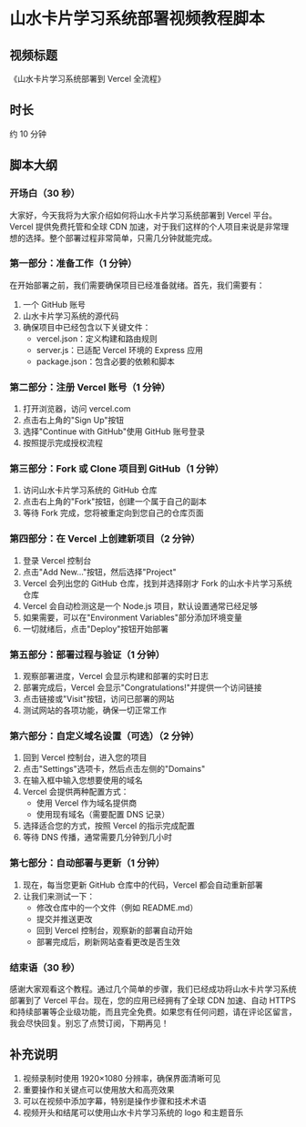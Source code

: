 # 山水卡片学习系统部署视频教程脚本

## 视频标题

《山水卡片学习系统部署到 Vercel 全流程》

## 时长

约 10 分钟

## 脚本大纲

### 开场白（30 秒）

大家好，今天我将为大家介绍如何将山水卡片学习系统部署到 Vercel 平台。Vercel 提供免费托管和全球 CDN 加速，对于我们这样的个人项目来说是非常理想的选择。整个部署过程非常简单，只需几分钟就能完成。

### 第一部分：准备工作（1 分钟）

在开始部署之前，我们需要确保项目已经准备就绪。首先，我们需要有：

1. 一个 GitHub 账号
2. 山水卡片学习系统的源代码
3. 确保项目中已经包含以下关键文件：
   - vercel.json：定义构建和路由规则
   - server.js：已适配 Vercel 环境的 Express 应用
   - package.json：包含必要的依赖和脚本

### 第二部分：注册 Vercel 账号（1 分钟）

1. 打开浏览器，访问 vercel.com
2. 点击右上角的"Sign Up"按钮
3. 选择"Continue with GitHub"使用 GitHub 账号登录
4. 按照提示完成授权流程

### 第三部分：Fork 或 Clone 项目到 GitHub（1 分钟）

1. 访问山水卡片学习系统的 GitHub 仓库
2. 点击右上角的"Fork"按钮，创建一个属于自己的副本
3. 等待 Fork 完成，您将被重定向到您自己的仓库页面

### 第四部分：在 Vercel 上创建新项目（2 分钟）

1. 登录 Vercel 控制台
2. 点击"Add New..."按钮，然后选择"Project"
3. Vercel 会列出您的 GitHub 仓库，找到并选择刚才 Fork 的山水卡片学习系统仓库
4. Vercel 会自动检测这是一个 Node.js 项目，默认设置通常已经足够
5. 如果需要，可以在"Environment Variables"部分添加环境变量
6. 一切就绪后，点击"Deploy"按钮开始部署

### 第五部分：部署过程与验证（1 分钟）

1. 观察部署进度，Vercel 会显示构建和部署的实时日志
2. 部署完成后，Vercel 会显示"Congratulations!"并提供一个访问链接
3. 点击链接或"Visit"按钮，访问已部署的网站
4. 测试网站的各项功能，确保一切正常工作

### 第六部分：自定义域名设置（可选）（2 分钟）

1. 回到 Vercel 控制台，进入您的项目
2. 点击"Settings"选项卡，然后点击左侧的"Domains"
3. 在输入框中输入您想要使用的域名
4. Vercel 会提供两种配置方式：
   - 使用 Vercel 作为域名提供商
   - 使用现有域名（需要配置 DNS 记录）
5. 选择适合您的方式，按照 Vercel 的指示完成配置
6. 等待 DNS 传播，通常需要几分钟到几小时

### 第七部分：自动部署与更新（1 分钟）

1. 现在，每当您更新 GitHub 仓库中的代码，Vercel 都会自动重新部署
2. 让我们来测试一下：
   - 修改仓库中的一个文件（例如 README.md）
   - 提交并推送更改
   - 回到 Vercel 控制台，观察新的部署自动开始
   - 部署完成后，刷新网站查看更改是否生效

### 结束语（30 秒）

感谢大家观看这个教程。通过几个简单的步骤，我们已经成功将山水卡片学习系统部署到了 Vercel 平台。现在，您的应用已经拥有了全球 CDN 加速、自动 HTTPS 和持续部署等企业级功能，而且完全免费。如果您有任何问题，请在评论区留言，我会尽快回复。别忘了点赞订阅，下期再见！

## 补充说明

1. 视频录制时使用 1920×1080 分辨率，确保界面清晰可见
2. 重要操作和关键点可以使用放大和高亮效果
3. 可以在视频中添加字幕，特别是操作步骤和技术术语
4. 视频开头和结尾可以使用山水卡片学习系统的 logo 和主题音乐
